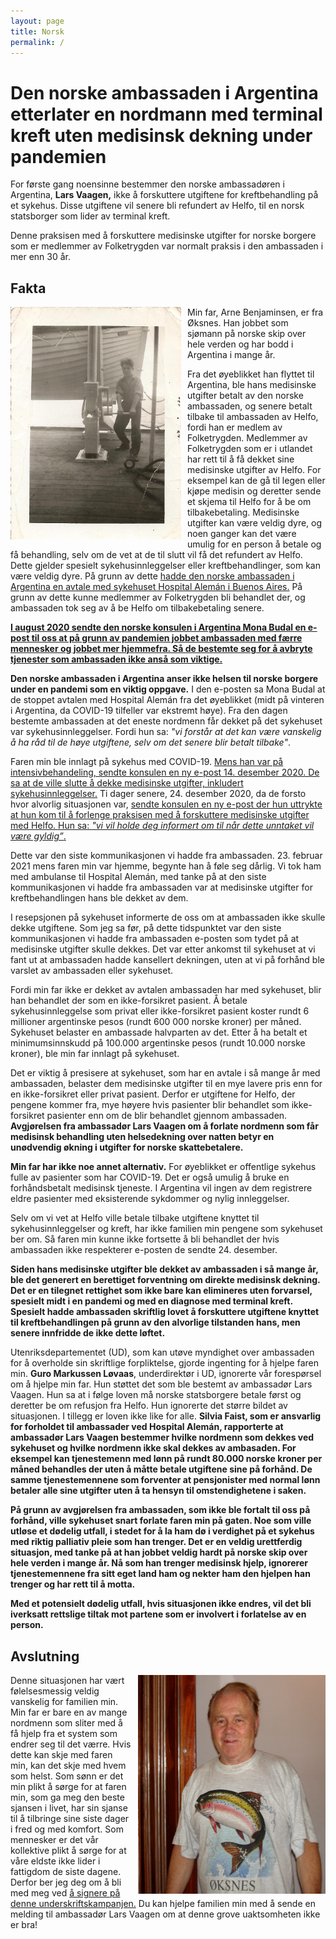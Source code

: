 ```yaml
---
layout: page
title: Norsk
permalink: /
---
```



# Den norske ambassaden i Argentina etterlater en nordmann med terminal kreft uten medisinsk dekning under pandemien

For første gang noensinne bestemmer den norske ambassadøren i Argentina, **Lars Vaagen,** ikke å forskuttere utgiftene for kreftbehandling på et sykehus. Disse utgiftene vil senere bli refundert av Helfo, til en norsk statsborger som lider av terminal kreft.

Denne praksisen med å forskuttere medisinske utgifter for norske borgere som er medlemmer av Folketrygden var normalt praksis i den ambassaden i mer enn 30 år.

## Fakta

<img src='https://raw.githubusercontent.com/helparne/helparne.github.io/master/images/Arne_Working.jpg' alt='Arne Working at age 14' width="273" height="372" align="left" style="padding-right: 10px;"/>

Min far, Arne Benjaminsen, er fra Øksnes. Han jobbet som sjømann på norske skip over hele verden og har bodd i Argentina i mange år.

Fra det øyeblikket han flyttet til Argentina, ble hans medisinske utgifter betalt av den norske ambassaden, og senere betalt tilbake til ambassaden av Helfo, fordi han er medlem av Folketrygden. Medlemmer av Folketrygden som er i utlandet har rett til å få dekket sine medisinske utgifter av Helfo. For eksempel kan de gå til legen eller kjøpe medisin og deretter sende et skjema til Helfo for å be om tilbakebetaling. Medisinske utgifter kan være veldig dyre, og noen ganger kan det være umulig for en person å betale og få behandling, selv om de vet at de til slutt vil få det refundert av Helfo. Dette gjelder spesielt sykehusinnleggelser eller kreftbehandlinger, som kan være veldig dyre. På grunn av dette <a href="https://www.hospitalaleman.org.ar/nuestro-hospital/atencion/coberturas-medicas/" target="_blank" rel="noopener noreferrer"> hadde den norske ambassaden i Argentina en avtale med sykehuset Hospital Alemán i Buenos Aires.</a> På grunn av dette kunne medlemmer av Folketrygden bli behandlet der, og ambassaden tok seg av å be Helfo om tilbakebetaling senere.

**<a href="https://github.com/helparne/helparne.github.io/raw/master/1_Email_28_August_2020_English.pdf" target="_blank" rel="noopener noreferrer"> I august 2020 sendte den norske konsulen i Argentina Mona Budal en e-post til oss at på grunn av pandemien jobbet ambassaden med færre mennesker og jobbet mer hjemmefra. Så de bestemte seg for å avbryte tjenester som ambassaden ikke anså som viktige.</a>**

**Den norske ambassaden i Argentina anser ikke helsen til norske borgere under en pandemi som en viktig oppgave.** I den e-posten sa Mona Budal at de stoppet avtalen med Hospital Alemán fra det øyeblikket (midt på vinteren i Argentina, da COVID-19 tilfeller var ekstremt høye). Fra den dagen bestemte ambassaden at det eneste nordmenn får dekket på det sykehuset var sykehusinnleggelser. Fordi hun sa: *"vi forstår at det kan være vanskelig å ha råd til de høye utgiftene, selv om det senere blir betalt tilbake"*.

Faren min ble innlagt på sykehus med COVID-19. <a href="https://github.com/helparne/helparne.github.io/raw/master/2_Email_14_Dec_2020_English.pdf" target="_blank" rel="noopener noreferrer"> Mens han var på intensivbehandeling, sendte konsulen en ny e-post 14. desember 2020. De sa at de ville slutte å dekke medisinske utgifter, inkludert sykehusinnleggelser.</a> Ti dager senere, 24. desember 2020, da de forsto hvor alvorlig situasjonen var, <a href="https://github.com/helparne/helparne.github.io/raw/master/3_Email_24_December_2020_English.pdf" target="_blank" rel="noopener noreferrer"> sendte konsulen en ny e-post der hun uttrykte at hun kom til å forlenge praksisen med å forskuttere medisinske utgifter med Helfo. Hun sa: *"vi vil holde deg informert om til når dette unntaket vil være gyldig”*.</a>

Dette var den siste kommunikasjonen vi hadde fra ambassaden. 23. februar 2021 mens faren min var hjemme, begynte han å føle seg dårlig. Vi tok ham med ambulanse til Hospital Alemán, med tanke på at den siste kommunikasjonen vi hadde fra ambassaden var at medisinske utgifter for kreftbehandlingen hans ble dekket av dem.

I resepsjonen på sykehuset informerte de oss om at ambassaden ikke skulle dekke utgiftene. Som jeg sa før, på dette tidspunktet var den siste kommunikasjonen vi hadde fra ambassaden e-posten som tydet på at medisinske utgifter skulle dekkes. Det var etter ankomst til sykehuset at vi fant ut at ambassaden hadde kansellert dekningen, uten at vi på forhånd ble varslet av ambassaden eller sykehuset.

Fordi min far ikke er dekket av avtalen ambassaden har med sykehuset, blir han behandlet der som en ikke-forsikret pasient. Å betale sykehusinnleggelse som privat eller ikke-forsikret pasient koster rundt 6 millioner argentinske pesos (rundt 600 000 norske kroner) per måned. Sykehuset belaster en ambassade halvparten av det. Etter å ha betalt et minimumsinnskudd på 100.000 argentinske pesos (rundt 10.000 norske kroner), ble min far innlagt på sykehuset.

Det er viktig å presisere at sykehuset, som har en avtale i så mange år med ambassaden, belaster dem medisinske utgifter til en mye lavere pris enn for en ikke-forsikret eller privat pasient. Derfor er utgiftene for Helfo, der pengene kommer fra, mye høyere hvis pasienter blir behandlet som ikke-forsikret pasienter enn om de blir behandlet gjennom ambassaden. **Avgjørelsen fra ambassadør Lars Vaagen om å forlate nordmenn som får medisinsk behandling uten helsedekning over natten betyr en unødvendig økning i utgifter for norske skattebetalere.**

**Min far har ikke noe annet alternativ.** For øyeblikket er offentlige sykehus fulle av pasienter som har COVID-19. Det er også umulig å bruke en forhåndsbetalt medisinsk tjeneste. I Argentina vil ingen av dem registrere eldre pasienter med eksisterende sykdommer og nylig innleggelser.

Selv om vi vet at Helfo ville betale tilbake utgiftene knyttet til sykehusinnleggelser og kreft, har ikke familien min pengene som sykehuset ber om. Så faren min kunne ikke fortsette å bli behandlet der hvis ambassaden ikke respekterer e-posten de sendte 24. desember.

**Siden hans medisinske utgifter ble dekket av ambassaden i så mange år, ble det generert en berettiget forventning om direkte medisinsk dekning. Det er en tilegnet rettighet som ikke bare kan elimineres uten forvarsel, spesielt midt i en pandemi og med en diagnose med terminal kreft. Spesielt hadde ambassaden skriftlig lovet å forskuttere utgiftene knyttet til kreftbehandlingen på grunn av den alvorlige tilstanden hans, men senere innfridde de ikke dette løftet.**

Utenriksdepartementet (UD), som kan utøve myndighet over ambassaden for å overholde sin skriftlige forpliktelse, gjorde ingenting for å hjelpe faren min. **Guro Markussen Løvaas**, underdirektør i UD, ignorerte vår forespørsel om å hjelpe min far. Hun støttet det som ble bestemt av ambassadør Lars Vaagen. Hun sa at i følge loven må norske statsborgere betale først og deretter be om refusjon fra Helfo. Hun ignorerte det større bildet av situasjonen. I tillegg er loven ikke like for alle. **Silvia Faist, som er ansvarlig for forholdet til ambassader ved Hospital Alemán, rapporterte at ambassadør Lars Vaagen bestemmer hvilke nordmenn som dekkes ved sykehuset og hvilke nordmenn ikke skal dekkes av ambasaden. For eksempel kan tjenestemenn med lønn på rundt 80.000 norske kroner per måned behandles der uten å måtte betale utgiftene sine på forhånd. De samme tjenestemennene som forventer at pensjonister med normal lønn betaler alle sine utgifter uten å ta hensyn til omstendighetene i saken.**

**På grunn av avgjørelsen fra ambassaden, som ikke ble fortalt til oss på forhånd, ville sykehuset snart forlate faren min på gaten. Noe som ville utløse et dødelig utfall, i stedet for å la ham dø i verdighet på et sykehus med riktig palliativ pleie som han trenger. Det er en veldig urettferdig situasjon, med tanke på at han jobbet veldig hardt på norske skip over hele verden i mange år. Nå som han trenger medisinsk hjelp, ignorerer tjenestemennene fra sitt eget land ham og nekter ham den hjelpen han trenger og har rett til å motta.**

**Med et potensielt dødelig utfall, hvis situasjonen ikke endres, vil det bli iverksatt rettslige tiltak mot partene som er involvert i forlatelse av en person.**

## Avslutning

<img src='https://raw.githubusercontent.com/helparne/helparne.github.io/master/images/Arne_home.jpg' alt='Arne at home' width="300" height="350" align="right" style="padding-left: 10px;"/>

Denne situasjonen har vært følelsesmessig veldig vanskelig for familien min. Min far er bare en av mange nordmenn som sliter med å få hjelp fra et system som endrer seg til det værre. Hvis dette kan skje med faren min, kan det skje med hvem som helst. Som sønn er det min plikt å sørge for at faren min, som ga meg den beste sjansen i livet, har sin sjanse til å tilbringe sine siste dager i fred og med komfort. Som mennesker er det vår kollektive plikt å sørge for at våre eldste ikke lider i fattigdom de siste dagene. Derfor ber jeg deg om å bli med meg ved <a href="https://www.change.org/p/norwegian-embassy-in-argentina-return-medical-coverage-to-a-norwegian-citizen-in-argentina" target="_blank" rel="noopener noreferrer"> å signere på denne underskriftskampanjen.</a> Du kan hjelpe familien min med å sende en melding til ambassadør Lars Vaagen om at denne grove uaktsomheten ikke er bra!

